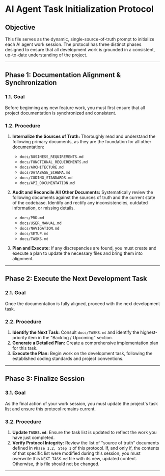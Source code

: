 # AI Agent Task Initialization Protocol

## Objective

This file serves as the dynamic, single-source-of-truth prompt to initialize each AI agent work
session. The protocol has three distinct phases designed to ensure that all development work is
grounded in a consistent, up-to-date understanding of the project.

---

## Phase 1: Documentation Alignment & Synchronization

### 1.1. Goal

Before beginning any new feature work, you must first ensure that all project documentation is
synchronized and consistent.

### 1.2. Procedure

1. **Internalize the Sources of Truth:** Thoroughly read and understand the following primary
   documents, as they are the foundation for all other documentation:
   - `docs/BUSINESS_REQUIREMENTS.md`
   - `docs/FUNCTIONAL_REQUIREMENTS.md`
   - `docs/ARCHITECTURE.md`
   - `docs/DATABASE_SCHEMA.md`
   - `docs/CODING_STANDARDS.md`
   - `docs/API_DOCUMENTATION.md`

2. **Audit and Reconcile All Other Documents:** Systematically review the following documents
   against the sources of truth and the current state of the codebase. Identify and rectify any
   inconsistencies, outdated information, or missing details.
   - `docs/PRD.md`
   - `docs/USER_MANUAL.md`
   - `docs/NAVIGATION.md`
   - `docs/SETUP.md`
   - `docs/TASKS.md`

3. **Plan and Execute:** If any discrepancies are found, you must create and execute a plan to
   update the necessary files and bring them into alignment.

---

## Phase 2: Execute the Next Development Task

### 2.1. Goal

Once the documentation is fully aligned, proceed with the next development task.

### 2.2. Procedure

1. **Identify the Next Task:** Consult `docs/TASKS.md` and identify the highest-priority item in the
   "Backlog / Upcoming" section.
2. **Generate a Detailed Plan:** Create a comprehensive implementation plan for this task.
3. **Execute the Plan:** Begin work on the development task, following the established coding
   standards and project conventions.

---

## Phase 3: Finalize Session

### 3.1. Goal

As the final action of your work session, you must update the project's task list and ensure this
protocol remains current.

### 3.2. Procedure

1. **Update `TASKS.md`:** Ensure the task list is updated to reflect the work you have just
   completed.
2. **Verify Protocol Integrity:** Review the list of "source of truth" documents defined in
   `Phase 1.2, Step 1` of this protocol. If, and only if, the contents of that specific list were
   modified during this session, you must overwrite this `NEXT_TASK.md` file with its new, updated
   content. Otherwise, this file should not be changed.

---
